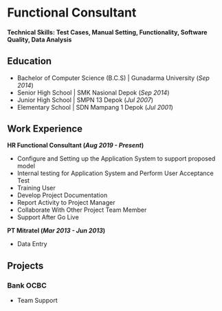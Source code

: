 # Functional Consultant

#### Technical Skills: Test Cases, Manual Setting, Functionality, Software Quality, Data Analysis

## Education
- Bachelor of Computer Science (B.C.S) | Gunadarma University (_Sep 2014_)								       		
- Senior High School | SMK Nasional Depok (_Sep 2014_)								       		
- Junior High School  | SMPN 13 Depok (_Jul 2007_)	 			        		
- Elementary School | SDN Mampang 1 Depok (_Jul 2001_)

## Work Experience
**HR Functional Consultant (_Aug 2019 - Present_)**
- Configure and Setting up the Application System to support proposed model
- Internal testing for Application System and Perform User Acceptance Test
- Training User
- Develop Project Documentation
- Report Activity to Project Manager
- Collaborate With Other Project Team Member
- Support After Go Live

**PT Mitratel (_Mar 2013 - Jun 2013_)**
- Data Entry

## Projects
### Bank OCBC
- Team Support
